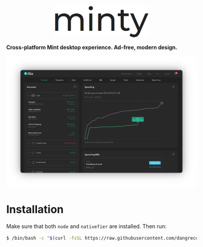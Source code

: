 <p align="center">
<img src="https://raw.githubusercontent.com/dangreco/minty/master/images/logo.png" width="250"/>
  
<b>Cross-platform Mint desktop experience. Ad-free, modern design.</b>
</p>


<img src="https://raw.githubusercontent.com/dangreco/minty/master/images/screenshot1.png" />





# Installation

Make sure that both ```node``` and ```nativefier``` are installed. Then run:

```bash
$ /bin/bash -c "$(curl -fsSL https://raw.githubusercontent.com/dangreco/minty/master/install.sh)"
```

